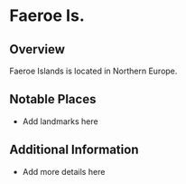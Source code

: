 # Faeroe Is.
## Overview
Faeroe Islands is located in Northern Europe.

## Notable Places
- Add landmarks here

## Additional Information
- Add more details here
